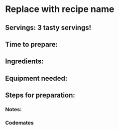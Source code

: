 # Replace with recipe name

## Servings: 3 tasty servings!

## Time to prepare: 

## Ingredients:


## Equipment needed:


## Steps for preparation:



### Notes:



### Codemates #
